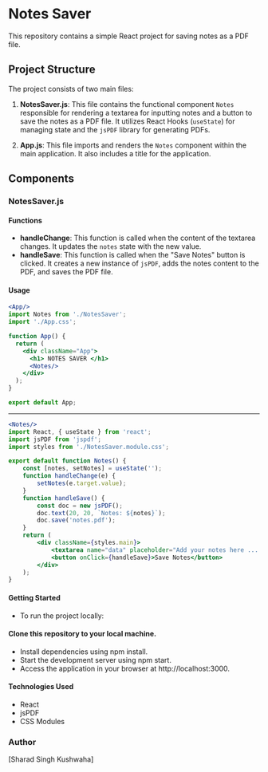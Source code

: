 # Notes Saver

This repository contains a simple React project for saving notes as a PDF file.

## Project Structure

The project consists of two main files:

1. **NotesSaver.js**: This file contains the functional component `Notes` responsible for rendering a textarea for inputting notes and a button to save the notes as a PDF file. It utilizes React Hooks (`useState`) for managing state and the `jsPDF` library for generating PDFs.

2. **App.js**: This file imports and renders the `Notes` component within the main application. It also includes a title for the application.

## Components

### NotesSaver.js

#### Functions
- **handleChange**: This function is called when the content of the textarea changes. It updates the `notes` state with the new value.
- **handleSave**: This function is called when the "Save Notes" button is clicked. It creates a new instance of `jsPDF`, adds the notes content to the PDF, and saves the PDF file.

#### Usage

```jsx
<App/>
import Notes from './NotesSaver';
import './App.css';

function App() {
  return (
    <div className="App">
      <h1> NOTES SAVER </h1>
      <Notes/>
    </div>
  );
}

export default App;
```

---------------------------------------------------------------------------------------------------------------------------------------------

```jsx
<Notes/>
import React, { useState } from 'react';
import jsPDF from 'jspdf';
import styles from './NotesSaver.module.css';

export default function Notes() {
    const [notes, setNotes] = useState('');
    function handleChange(e) {
        setNotes(e.target.value);
    }
    function handleSave() {
        const doc = new jsPDF();
        doc.text(20, 20, `Notes: ${notes}`);
        doc.save('notes.pdf');
    }
    return (
        <div className={styles.main}>
            <textarea name="data" placeholder="Add your notes here ....." onChange={handleChange}></textarea>
            <button onClick={handleSave}>Save Notes</button>
        </div>
    );
}
```


#### Getting Started
- To run the project locally:

#### Clone this repository to your local machine.
- Install dependencies using npm install.
- Start the development server using npm start.
- Access the application in your browser at http://localhost:3000.

#### Technologies Used
- React
- jsPDF
- CSS Modules

### Author
[Sharad Singh Kushwaha]
